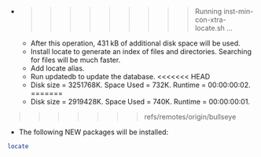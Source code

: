 * >>>>>>>>> Running inst-min-con-xtra-locate.sh ...
  * After this operation, 431 kB of additional disk space will be used.
  * Install locate to generate an index of files and directories. Searching for files will be much faster.
  * Add locate alias.
  * Run updatedb to update the database.
<<<<<<< HEAD
  * Disk size = 3251768K. Space Used = 732K. Runtime = 00:00:00:02.
=======
  * Disk size = 2919428K. Space Used = 740K. Runtime = 00:00:00:01.
>>>>>>> refs/remotes/origin/bullseye
  * The following NEW packages will be installed:
  ```bash
locate
  ```
